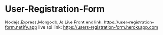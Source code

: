 # User-Registration-Form
Nodejs,Express,Mongodb,Js
Live Front end link: https://user-registration-form.netlify.app
live api link: https://users-registration-form.herokuapp.com
